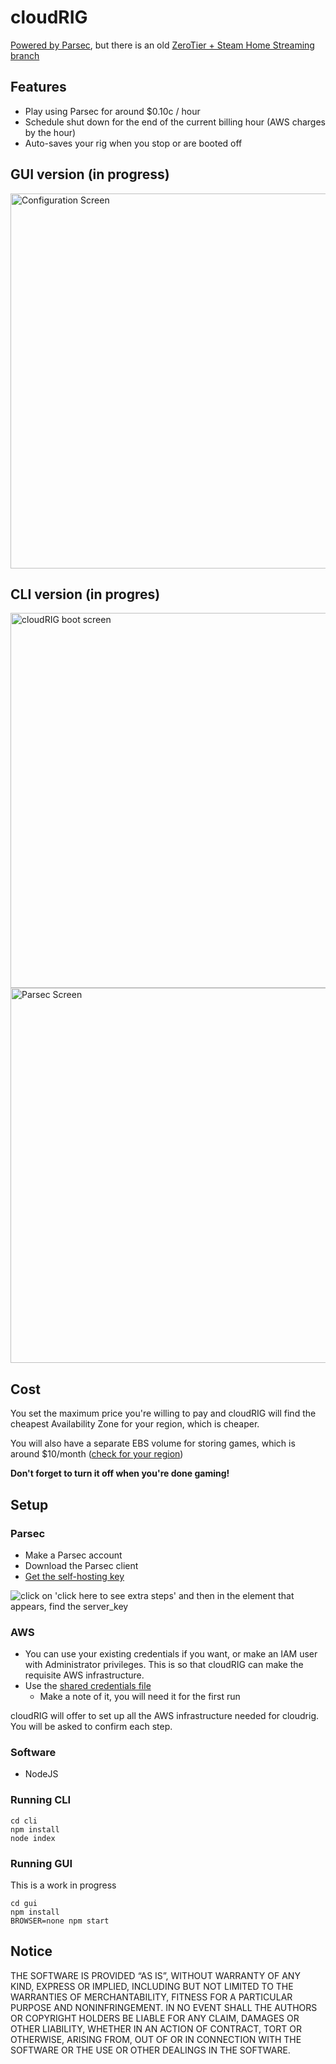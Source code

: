 # cloudRIG

[Powered by Parsec](https://parsec.tv), but there is an old [ZeroTier + Steam Home Streaming branch](https://github.com/williamparry/cloudRIG/tree/zerotier-steamstreaming)

## Features

* Play using Parsec for around $0.10c / hour
* Schedule shut down for the end of the current billing hour (AWS charges by the hour)
* Auto-saves your rig when you stop or are booted off

## GUI version (in progress)

<img width="600" alt="Configuration Screen" src="https://user-images.githubusercontent.com/348091/32979619-fbe44170-cc58-11e7-9428-747dd3a0f9fb.png">

## CLI version (in progres)

<img width="600" alt="cloudRIG boot screen" src="https://user-images.githubusercontent.com/348091/31599523-1df1ff3e-b253-11e7-9afc-22b37d4cec04.png">
<img width="600" alt="Parsec Screen" src="https://user-images.githubusercontent.com/348091/31599767-06218612-b254-11e7-951e-5d9b4f9f106d.png">

## Cost

You set the maximum price you're willing to pay and cloudRIG will find the cheapest Availability Zone for your region, which is cheaper.

You will also have a separate EBS volume for storing games, which is around $10/month ([check for your region](https://calculator.s3.amazonaws.com/index.html))

**Don't forget to turn it off when you're done gaming!**

## Setup

### Parsec

* Make a Parsec account
* Download the Parsec client
* [Get the self-hosting key](https://parsec.tv/add-computer/own)

![click on 'click here to see extra steps' and then in the element that appears, find the server_key](https://user-images.githubusercontent.com/348091/32673294-ef117400-c64e-11e7-949f-a34344b1368e.jpg)

### AWS

* You can use your existing credentials if you want, or make an IAM user with Administrator privileges. This is so that cloudRIG can make the requisite AWS infrastructure.
* Use the [shared credentials file](http://docs.aws.amazon.com/sdk-for-javascript/v2/developer-guide/loading-node-credentials-shared.html)
    * Make a note of it, you will need it for the first run

cloudRIG will offer to set up all the AWS infrastructure needed for cloudrig. You will be asked to confirm each step.

### Software

* NodeJS

### Running CLI

    cd cli
    npm install
    node index

### Running GUI

This is a work in progress

    cd gui
    npm install
    BROWSER=none npm start

## Notice

THE SOFTWARE IS PROVIDED “AS IS”, WITHOUT WARRANTY OF ANY KIND, EXPRESS OR IMPLIED, INCLUDING BUT NOT LIMITED TO THE WARRANTIES OF MERCHANTABILITY, FITNESS FOR A PARTICULAR PURPOSE AND NONINFRINGEMENT. IN NO EVENT SHALL THE AUTHORS OR COPYRIGHT HOLDERS BE LIABLE FOR ANY CLAIM, DAMAGES OR OTHER LIABILITY, WHETHER IN AN ACTION OF CONTRACT, TORT OR OTHERWISE, ARISING FROM, OUT OF OR IN CONNECTION WITH THE SOFTWARE OR THE USE OR OTHER DEALINGS IN THE SOFTWARE.

